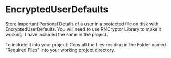 # EncryptedUserDefaults

Store Important Personal Details of a user in a protected file on disk with EncryptedUserDefaults.
You will need to use RNCryptor Library to make it working. I have included the same in the project. 

To include it into your project:
Copy all the files residing in the Folder named "Required Files" into your working project directory.
